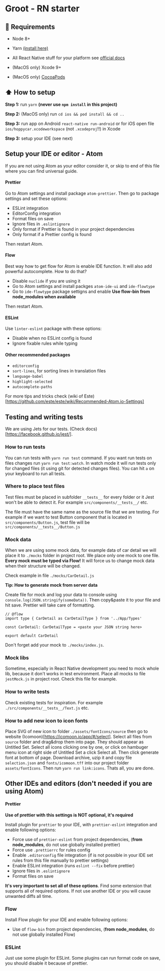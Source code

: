 # Groot - RN starter

## :wrench: Requirements

* Node 8+

* Yarn [(install here)](https://yarnpkg.com/en/docs/install)

* All React Native stuff for your platform see [official docs](https://facebook.github.io/react-native/docs/getting-started.html)

* (MacOS only) Xcode 9+

* (MacOS only) [CocoaPods](https://cocoapods.org)

## :arrow_up: How to setup

**Step 1:** run `yarn` **(never use `npm install` in this project)**

**Step 2:** (MacOS only) run `cd ios && pod install && cd ..`

**Step 3:** run app on Android `react-native run-android` or for iOS open file `ios/hoppycar.xcodeworkspace` (not `.xcodeproj`!!) in Xcode

**Step 3:** setup your IDE (see next)

## Setup your IDE or editor - Atom

If you are not using Atom as your editor consider it, or skip to end of this file where you can find universal guide.

#### Prettier

Go to Atom settings and install package `atom-prettier`. Then go to package settings and set these options:

* ESLint integration
* EditorConfig integration
* Format files on save
* Ignore files in `.eslintignore`
* Only format if Prettier is found in your project dependencies
* Only format if a Prettier config is found

Then restart Atom.

#### Flow

Best way how to get flow for Atom is enable IDE function. It will also add powerful autocomplete. How to do that?

* Disable `nuclide` if you are using it
* Go to Atom settings and install packges `atom-ide-ui` and `ide-flowtype`
* Go to `ide-flowtype` package settigns and enable **Use flow-bin from node_modules when available**

Then restart Atom.

#### ESLint

Use `linter-eslint` package with these options:

* Disable when no ESLint config is found
* Ignore fixable rules while typing

#### Other recommended packages

* `editorconfig`
* `sort-lines`, for sorting lines in translation files
* `language-babel`
* `highlight-selected`
* `autocomplete-paths`

For more tips and tricks check (wiki of Este)[https://github.com/este/este/wiki/Recommended-Atom.io-Settings]

## Testing and writing tests

We are using Jets for our tests. (Check docs)[https://facebook.github.io/jest/].

### How to run tests

You can run tests with `yarn run test` command. If you want run tests on files changes run `yarn run test:watch`. In watch mode it will run tests only for changed files (it using git for detected changes files). You can hit `a` on your keyboard to run all tests.

### Where to place test files

Test files must be placed in subfolder `__tests__` for every folder or it Jest won't be able to detect it. For example `src/components/__tests__/` etc.

The file must have the same name as the source file that we are testing. For example if we want to test Button component that is located in `src/components/Button.js`, test file will be `src/components/__tests__/Button.js`

### Mock data

When we are using some mock data, for example data of car detail we will place it to `./mocks` folder in project root. We place only one mock to one file. **Every mock must be typed via Flow!** It will force us to change mock data when their structure will be changed.

Check example in file `./mocks/CarDetail.js`

**Tip: How to generate mock from server data**

Create file for mock and log your data to console using `console.log(JSON.stringify(someData))`. Then copy&paste it to your file and hit save. Prettier will take care of formatting.

```
// @flow
import type { CarDetail as CarDetailType } from '../App/Types'

const CarDetail: CarDetailType = <paste your JSON string here>

export default CarDetail
```

Don't forget add your mock to `./mocks/index.js`.

### Mock libs

Sometime, especially in React Native development you need to mock whole lib, because it don't works in test environment. Place all mocks to file `jestMock.js` in project root. Check this file for example.

### How to write tests

Check existing tests for inspiration. For example `./src/components/__tests__/Text.js` etc.

### How to add new icon to icon fonts

Place SVG of new icon to folder `./assets/fontIcons/source` then go to website (Icomoon)[https://icomoon.io/app/#/select]. Select all files from `source` folder and drag&drop them into page. They should appear as Untitled Set. Select all icons clicking one by one, or click on hambuger menu icon at right side of Untitled Set a click Select all. Then click generate font at bottom of page. Download archive, uzip it and copy file `selection.json` and `fonts/icomoon.tff` into our project folder `assets/fontIcons`. Then run `yarn run link:icons`. Thats all, you are done.

## Other IDEs and editors (don't needed if you are using Atom)

#### Prettier

**Use of prettier with this settings is NOT optional, it's required**

Install plugin for `prettier` to your IDE, with `prettier-eslint` integration and enable following options:

* Force use of `prettier-eslint` from project dependencies, (**from node_modules**, do not use globally installed prettier)
* Force use `.prettierrc` for rules config
* Enable `.editorconfig` file integration (if is not possible in your IDE set rules from this file manually to prettier settings)
* Enable ESLint integration (runs `eslint --fix` before prettier)
* Ignore files in `.eslintignore`
* Format files on save

**It's very important to set all of these options**. Find some extension that supports all of required options. If not use another IDE or you will cause unwanted diffs all time.

### Flow

Install Flow plugin for your IDE and enable following options:

* Use of `flow-bin` from project dependencies, (**from node_modules**, do not use globally installed Flow)

### ESLint

Just use some plugin for ESLint. Some plugins can run format code on save, you should disable it because of prettier.
